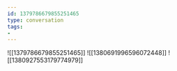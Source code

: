 ```yaml
---
id: 1379786679855251465
type: conversation
tags:
- 
---
```

![[1379786679855251465]]
![[1380691996596072448]]
![[1380927553179774979]]

